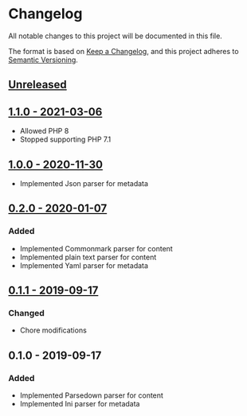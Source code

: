 # Changelog
All notable changes to this project will be documented in this file.

The format is based on [Keep a Changelog](https://keepachangelog.com/en/1.0.0/),
and this project adheres to [Semantic Versioning](https://semver.org/spec/v2.0.0.html).

## [Unreleased](https://github.com/p-seven-v/mrk/compare/1.1.0...master)

## [1.1.0 - 2021-03-06](https://github.com/p-seven-v/mrk/compare/1.0.0...1.1.0)
- Allowed PHP 8
- Stopped supporting PHP 7.1

## [1.0.0 - 2020-11-30](https://github.com/p-seven-v/mrk/compare/0.2.0...1.0.0)
- Implemented Json parser for metadata

## [0.2.0 - 2020-01-07](https://github.com/p-seven-v/mrk/compare/0.1.1...0.2.0)
### Added
- Implemented Commonmark parser for content
- Implemented plain text parser for content
- Implemented Yaml parser for metadata

## [0.1.1 - 2019-09-17](https://github.com/p-seven-v/mrk/compare/0.1.0...0.1.1)
### Changed
- Chore modifications

## 0.1.0 - 2019-09-17
### Added
- Implemented Parsedown parser for content
- Implemented Ini parser for metadata
